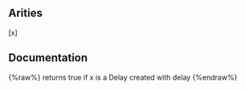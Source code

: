 ## Arities
[x]

## Documentation
{%raw%}
returns true if x is a Delay created with delay
{%endraw%}
